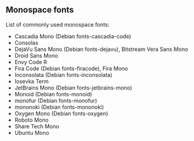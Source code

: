 ## Monospace fonts

List of commonly used monospace fonts:

  - Cascadia Mono (Debian fonts-cascadia-code)
  - Consolas
  - DejaVu Sans Mono (Debian fonts-dejavu), Bitstream Vera Sans Mono
  - Droid Sans Mono
  - Envy Code R
  - Fira Code (Debian fonts-firacode), Fira Mono
  - Inconsolata (Debian fonts-inconsolata)
  - Iosevka Term
  - JetBrains Mono (Debian fonts-jetbrains-mono)
  - Monoid (Debian fonts-monoid)
  - monofur (Debian fonts-monofur)
  - mononoki (Debian fonts-mononoki)
  - Oxygen Mono (Debian fonts-oxygen)
  - Roboto Mono
  - Share Tech Mono
  - Ubuntu Mono
